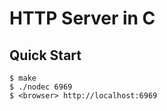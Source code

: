 # HTTP Server in C

## Quick Start

```console
$ make
$ ./nodec 6969
$ <browser> http://localhost:6969
```